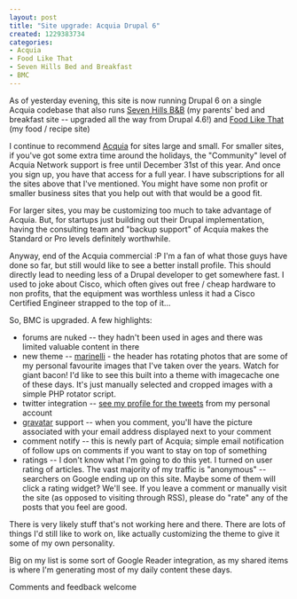 ```yaml
--- 
layout: post
title: "Site upgrade: Acquia Drupal 6"
created: 1229383734
categories: 
- Acquia
- Food Like That
- Seven Hills Bed and Breakfast
- BMC
---
```

<p>As of yesterday evening, this site is now running Drupal 6 on a single Acquia codebase that also runs <a href="http://sevenhillsbnb.com">Seven Hills B&amp;B</a> (my parents' bed and breakfast site -- upgraded all the way from Drupal 4.6!) and <a href="http://foodlikethat.com">Food Like That</a> (my food / recipe site)</p>
<p>I continue to recommend <a href="http://acquia.com">Acquia</a> for sites large and small. For smaller sites, if you've got some extra time around the holidays, the &quot;Community&quot; level of Acquia Network support is free until December 31st of this year. And once you sign up, you have that access for a full year. I have subscriptions for all the sites above that I've mentioned. You might have some non profit or smaller business sites that you help out with that would be a good fit.</p>
<p>For larger sites, you may be customizing too much to take advantage of Acquia. But, for startups just building out their Drupal implementation, having the consulting team and &quot;backup support&quot; of Acquia makes the Standard or Pro levels definitely worthwhile.</p>
<p>Anyway, end of the Acquia commercial :P I'm a fan of what those guys have done so far, but still would like to see a better install profile. This should directly lead to needing less of a Drupal developer to get somewhere fast. I used to joke about Cisco, which often gives out free / cheap hardware to non profits, that the equipment was worthless unless it had a Cisco Certified Engineer strapped to the top of it...</p>
<!--break-->
<p>So, BMC&nbsp;is upgraded. A few highlights:</p>
<ul>
    <li>forums are nuked -- they hadn't been used in ages and there was limited valuable content in there</li>
    <li>new theme -- <a href="http://drupal.org/project/marinelli">marinelli</a> - the header has rotating photos that are some of my personal favourite images that I've taken over the years.&nbsp;Watch for giant bacon! I'd like to see this built into a theme with imagecache one of these days. It's just manually selected and cropped images with a simple PHP rotator script.</li>
    <li>twitter integration -- <a href="http://bmannconsulting.com/user/1/tweets">see my profile for the tweets</a> from my personal account</li>
    <li><a href="http://gravatar.com">gravatar</a> support -- when you comment, you'll have the picture associated with your email address displayed next to your comment</li>
    <li>comment notify -- this is newly part of Acquia; simple email notification of follow ups on comments if you want to stay on top of something</li>
    <li>ratings -- I don't know what I'm going to do this yet. I turned on user rating of articles. The vast majority of my traffic is &quot;anonymous&quot; -- searchers on Google ending up on this site. Maybe some of them will click a rating widget? We'll see. If you leave a comment or manually visit the site (as opposed to visiting through RSS), please do &quot;rate&quot; any of the posts that you feel are good.</li>
</ul>
<p>There is very likely stuff that's not working here and there. There are lots of things I'd still like to work on, like actually customizing the theme to give it some of my own personality.</p>
<p>Big on my list is some sort of Google Reader integration, as my shared items is where I'm generating most of my daily content these days.</p>
<p>Comments and feedback welcome</p>
